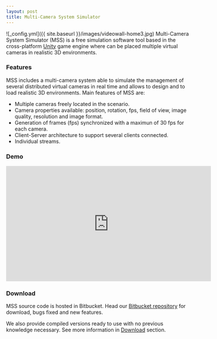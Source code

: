 ```yaml
---
layout: post
title: Multi-Camera System Simulator
---
```

![_config.yml]({{ site.baseurl }}/images/videowall-home3.jpg)
Multi-Camera System Simulator (MSS) is a free simulation software tool based in the cross-platform [Unity](https://unity3d.com/) game engine where can be placed multiple virtual cameras in realistic 3D environments.

### Features

MSS includes a multi-camera system able to simulate the management of several distributed virtual cameras in real time and allows to design and to load realistic 3D environments. Main features of MSS are:

* Multiple cameras freely located in the scenario.
* Camera properties available: position, rotation, fps, field of view, image quality, resolution and image format.
* Generation of frames (fps) synchronized with a maximun of 30 fps for each camera.
* Client-Server architecture to support several clients connected.
* Individual streams.

### Demo

<iframe width="560" height="315" src="https://www.youtube.com/embed/rU84UdOhzM0" frameborder="0" allowfullscreen></iframe>

### Download

MSS source code is hosted in Bitbucket. Head our <a href="https://mss-developer-vpu@bitbucket.org/jcsma/mss-dev.git">Bitbucket repository</a> for download, bugs fixed and new features.

We also provide compiled versions ready to use with no previous knowledge necessary. See more information in [Download](/download/) section.
